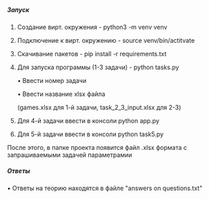 ##### **Запуск**
1. Создание вирт. окружения - python3 -m venv venv
2. Подключение к вирт. окружению - source venv/bin/actitvate
3. Скачивание пакетов - pip install -r requirements.txt
4. Для запуска программы (1-3 задачи) - python tasks.py
   
    • Ввести номер задачи
    
   • Ввести название xlsx файла 

     (games.xlsx для 1-й задачи, task_2_3_input.xlsx для 2-3)
5. Для 4-й задачи ввести в консоли python app.py
6. Для 5-й задачи ввести в консоли python task5.py

После этого, в папке проекта появится файл .xlsx формата с запрашиваемыми задачей параметрамии

##### **Ответы**

• Ответы на теорию находятся в файле "answers on questions.txt"